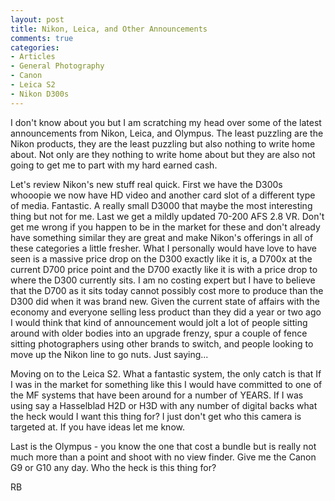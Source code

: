 ```yaml
---
layout: post
title: Nikon, Leica, and Other Announcements
comments: true
categories:
- Articles
- General Photography
- Canon
- Leica S2
- Nikon D300s
---
```

I don't know about you but I am scratching my head over some of the latest announcements from Nikon, Leica, and Olympus. The least puzzling are the Nikon products, they are the least puzzling but also nothing to write home about. Not only are they nothing to write home about but they are also not going to get me to part with my hard earned cash.

Let's review Nikon's new stuff real quick. First we have the D300s whooopie we now have HD video and another card slot of a different type of media. Fantastic. A really small D3000 that maybe the most interesting thing but not for me. Last we get a mildly updated 70-200 AFS 2.8 VR. Don't get me wrong if you happen to be in the market for these and don't already have something similar they are great and make Nikon's offerings in all of these categories a little fresher. What I personally would have love to have seen is a massive price drop on the D300 exactly like it is, a D700x at the current D700 price point and the D700 exactly like it is with a price drop to where the D300 currently sits. I am no costing expert but I have to believe that the D700 as it sits today cannot possibly cost more to produce than the D300 did when it was brand new. Given the current state of affairs with the economy and everyone selling less product than they did a year or two ago I would think that kind of announcement would jolt a lot of people sitting around with older bodies into an upgrade frenzy, spur a couple of fence sitting photographers using other brands to switch, and people looking to move up the Nikon line to go nuts. Just saying...

Moving on to the Leica S2. What a fantastic system, the only catch is that If I was in the market for something like this I would have committed to one of the MF systems that have been around for a number of YEARS. If I was using say a Hasselblad H2D or H3D with any number of digital backs what the heck would I want this thing for? I just don't get who this camera is targeted at. If you have ideas let me know.

Last is the Olympus - you know the one that cost a bundle but is really not much more than a point and shoot with no view finder. Give me the Canon G9 or G10 any day. Who the heck is this thing for?

RB